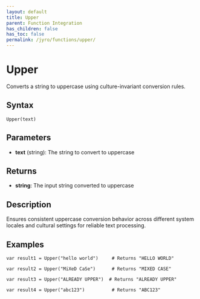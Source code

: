 ```yaml
---
layout: default
title: Upper
parent: Function Integration
has_children: false
has_toc: false
permalink: /jyro/functions/upper/
---
```


# Upper

Converts a string to uppercase using culture-invariant conversion rules.

## Syntax

```jyro
Upper(text)
```

## Parameters

- **text** (string): The string to convert to uppercase

## Returns

- **string**: The input string converted to uppercase

## Description

Ensures consistent uppercase conversion behavior across different system locales and cultural settings for reliable text processing.

## Examples

```jyro
var result1 = Upper("hello world")     # Returns "HELLO WORLD"
```

```jyro
var result2 = Upper("MiXeD CaSe")      # Returns "MIXED CASE"
```

```jyro
var result3 = Upper("ALREADY UPPER")  # Returns "ALREADY UPPER"
```

```jyro
var result4 = Upper("abc123")          # Returns "ABC123"
```